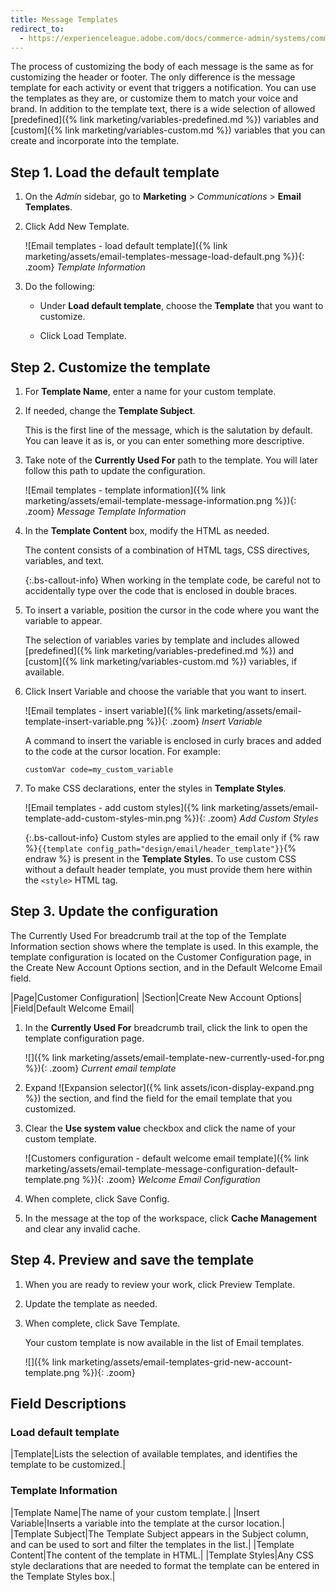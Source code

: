 ```yaml
---
title: Message Templates
redirect_to:
  - https://experienceleague.adobe.com/docs/commerce-admin/systems/communications/email-template-custom.html#message-templates
---
```


The process of customizing the body of each message is the same as for customizing the header or footer. The only difference is the message template for each activity or event that triggers a notification. You can use the templates as they are, or customize them to match your voice and brand. In addition to the template text, there is a wide selection of allowed [predefined]({% link marketing/variables-predefined.md %}) variables and [custom]({% link marketing/variables-custom.md %}) variables that you can create and incorporate into the template.

## Step 1. Load the default template

1. On the _Admin_ sidebar, go to **Marketing** > _Communications_ > **Email Templates**.

1. Click <span class="btn">Add New Template</span>.

   ![Email templates - load default template]({% link marketing/assets/email-templates-message-load-default.png %}){: .zoom}
   _Template Information_

1. Do the following:

    - Under **Load default template**, choose the **Template** that you want to customize.

    - Click <span class="btn">Load Template</span>.

## Step 2. Customize the template

1. For **Template Name**, enter a name for your custom template.

1. If needed, change the **Template Subject**.

   This is the first line of the message, which is the salutation by default. You can leave it as is, or you can enter something more descriptive.

1. Take note of the **Currently Used For** path to the template. You will later follow this path to update the configuration.

    ![Email templates - template information]({% link marketing/assets/email-template-message-information.png %}){: .zoom}
    _Message Template Information_

1. In the **Template Content** box, modify the HTML as needed.

   The content consists of a combination of HTML tags, CSS directives, variables, and text.

    {:.bs-callout-info}
    When working in the template code, be careful not to accidentally type over the code that is enclosed in double braces.

1. To insert a variable, position the cursor in the code where you want the variable to appear.

   The selection of variables varies by template and includes allowed [predefined]({% link marketing/variables-predefined.md %}) and [custom]({% link marketing/variables-custom.md %}) variables, if available.

1. Click <span class="btn">Insert Variable</span> and choose the variable that you want to insert.

   ![Email templates - insert variable]({% link marketing/assets/email-template-insert-variable.png %}){: .zoom}
   _Insert Variable_

   A command to insert the variable is enclosed in curly braces and added to the code at the cursor location. For example:

   `customVar code=my_custom_variable`

1. To make CSS declarations, enter the styles in **Template Styles**.

   ![Email templates - add custom styles]({% link marketing/assets/email-template-add-custom-styles-min.png %}){: .zoom}
   _Add Custom Styles_

   {:.bs-callout-info}
   Custom styles are applied to the email only if {% raw %}`{{template config_path="design/email/header_template"}}`{% endraw %} is present in the **Template Styles**. To use custom CSS without a default header template, you must provide them here within the `<style>` HTML tag.

## Step 3. Update the configuration

The Currently Used For breadcrumb trail at the top of the Template Information section shows where the template is used. In this example, the template configuration is located on the Customer Configuration page, in the Create New Account Options section, and in the Default Welcome Email field.

|Page|Customer Configuration|
|Section|Create New Account Options|
|Field|Default Welcome Email|

1. In the **Currently Used For** breadcrumb trail, click the link to open the template configuration page.

    ![]({% link marketing/assets/email-template-new-currently-used-for.png %}){: .zoom}
    _Current email template_

1. Expand ![Expansion selector]({% link assets/icon-display-expand.png %}) the section, and find the field for the email template that you customized.

1. Clear the **Use system value** checkbox and click the name of your custom template.

   ![Customers configuration - default welcome email template]({% link marketing/assets/email-template-message-configuration-default-template.png %}){: .zoom}
   _Welcome Email Configuration_

1. When complete, click <span class="btn">Save Config</span>.

1. In the message at the top of the workspace, click **Cache Management** and clear any invalid cache.

## Step 4. Preview and save the template

1. When you are ready to review your work, click <span class="btn">Preview Template</span>.

1. Update the template as needed.

1. When complete, click <span class="btn">Save Template</span>.

   Your custom template is now available in the list of Email templates.

   ![]({% link marketing/assets/email-templates-grid-new-account-template.png %}){: .zoom}

## Field Descriptions

### Load default template

|Template|Lists the selection of available templates, and identifies the template to be customized.|

### Template Information

|Template Name|The name of your custom template.|
|Insert Variable|Inserts a  variable into the template at the cursor location.|
|Template Subject|The Template Subject appears in the Subject column, and can be used to sort and filter the templates in the list.|
|Template Content|The content of the template in HTML.|
|Template Styles|Any CSS style declarations that are needed to format the template can be entered in the Template Styles box.|

